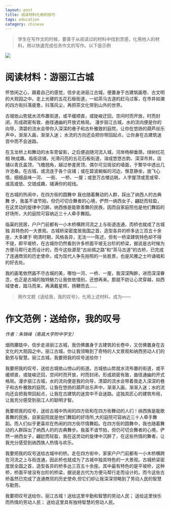 ```yaml
---
layout: post
title: 阅读材料化用的技巧
tags: education
category: chinese
---
```


> 学生在写作文的时候，要善于从阅读过的材料中找到灵感，化用他人的材料，用以快速完成任务作文的写作。以下是示例

![](https://crsando.github.io/images/2024-10-21/lijiang.jpeg)

# 阅读材料：游丽江古城

怀悠闲之心，跟着自己的感觉，信步走进丽江古城，便置身于古建筑画卷、古文明的大观园之中。走上光硬的五花石板街道，一如茶马古道的赶马过客，在市井如潮的四方街抖落疲惫，抖落风尘，再把茶文化带到山外的世界。

古城依山势就水流布置街道，或平缓顺直，或陡峻迂回，空间时而开放，时而封闭，形成疏密有致、曲径通幽的开放式格局。 漫步丽江古城，水的流向便是你的向导，清碧的流水会带你入深深的巷子和古朴雅致的庭院，让你在悠扬的葫芦丝乐声中，渐渐入画，渐渐入迷； 水流的方向还会把你带回起点，让你身在古建筑迷宫中而不会迷路。

在玉龙桥上和舞动的水车旁留影，之后便追随河流入城，河岸杨柳垂荫，绿树红花相 映成趣。临街店铺，光滑闪亮的五花石板街道，溶成悠悠古韵、深深市井。店铺以青氏盖顶，飞檐翘角，越过参差房顶，偶尔可见斑驳的墙面，于繁华中透出几许沧桑。在古城，或流连于各个店铺；或在碧波蜿蜒的河边，惬意静坐，放飞心情，细细品味一河、 一街、 一桥、一屋；或登万古楼远眺，人字屋顶或宽或窄、或高或低、交错成趣，铺满你的视线。

在古城的热闹中，在四方街的圆舞中 我也随着舞动的人群，踩出了纳西人的古典舞 步，我虽不谙节拍，但仍可切合舞者的心境，俨然一纳西女子，翩跹而轻盈，在这灵动的旋律中沉醉。纳西族是能歌善舞的民族，因而自家庭院也是他们舞蹈的好场所，大的庭院可容纳近三十人牵手舞蹈。

临渠的民居，户户门前都有一小木桥横跨河流之上与街道连通，而桥也就成了古城独 具特色的一大景观。古城桥梁密度居我国之首，造型各异的桥多达三百五十余座，大多建于 明清时期，风格各异，无法一一陈述，但有一桥梁建筑特色却不得不提，即平坡桥，在古城你仍然看到许多桥面平坡无台阶的桥梁，据说是古时候为方便马帮行走而设计的，而今这些源至“古丝绸之路”和“茶马古道”的古桥，已完成了连通商贸的历史使命，成为现代人争先拍照的一处胜景，也是风雅之士吟诵唱和的好去处。

我的画笔依然画不尽古城的美，哪怕一河、一桥、一屋，我深深陶醉，进而深深眷念，也正是古城的独特魅力让我依依惜别，还想再来。那就不妨让心灵穿越，如西域使者，踏马而来，再满戴星辉，扬鞭而去……

> 用作文题《送给我，我的叹号》，化用上述材料，成为——

# 作文范例：送给你，我的叹号

*作者：朱锦峰（南昌大学附中学生）*

烟雨朦胧中，信步走进丽江古城，我仿佛置身于古建筑的长卷中，又仿佛置身在古文化的大观园之中。丽江古城，你让我领略到了奇特的人文景观和纳西劳动人们的勤劳与智慧。丽江古城，我要把我的叹号送给你！

我要把我的叹号，送给古城依山傍山的街道。古城依山势就水流布置的街道，或平缓顺直，或陡峻迂回，空间时而开放，时而封闭，形成疏密有致，曲径通幽的开式格局。漫步丽江古城，水的流向便是我的向导，清碧的流水会带着我走入深深的巷子和古朴雅致的庭院，让我在悠扬的葫芦丝乐声中，渐渐入画，渐渐入迷；水的流向还会把我带回起点，让我在古建筑的迷宫中不会迷路。这独具匠心的建筑布局，让我充分感受到丽江人的聪明才智。

我要把我的叹号，送给古城中热闹的四方街和在四方街舞动的人们！纳西族是能歌善舞的民族，自家庭院就是他们舞蹈的好场所,大的庭院可容纳近三十人牵手舞蹈。而人们似乎更喜欢在热闹的四方街尽情舞蹈。在四方街的圆舞中，我也随着舞动的人群踩出了纳西人的的古典舞步。我虽不谙节拍，但仍可切合舞者的心境，俨然一纳西女子，翩跹而轻盈，我在这灵动的旋律中沉醉了，在这些热情的舞者，让我充分感受到纳西族人热情与欢乐。

我要把我的叹号送给古城中的桥。走在四方街中，家家户户门前都有一小木桥横跨在河流之上与街连通，因此桥也就成为了古城中独具特色的一大景观。古城桥梁密度居全国之首，造型各异的桥多达三百五十余座。其中最有特色的是平坡桥，这种桥，桥面平坡没有台阶的桥梁，据说是古代为方便马帮行走而设计的。而今这些古桥虽然已完成了连通商贸的历史使命,但它们却让我深深领略到了劳动人民的智慧与勤劳。

我要把叹号送给你，丽江古城！送给这里辛勤和智慧的劳动人民； 送给这里快乐而热情的劳动人民； 送给这里具有独特智慧的劳动人民。